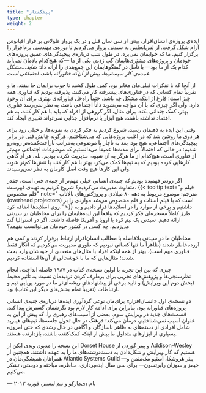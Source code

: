 ```yaml
---
title: "پیشگفتار"
type: chapter
weight: 2
---
```


ایده‌ی پروژه‌ی انسان‌افزار، بیش از سی سال قبل و در یک پرواز طولانی بر فراز اقیانوس آرام شکل گرفت. از لس‌انجلس به سیدنی پرواز می‌کردیم تا دوره‌ی مهندسی نرم‌افزار را برگزار کنیم. ما که خوابمان نمی‌برد، در طول شب درباره‌ی پیچیدگی‌های عمیق پروژه‌های خودمان و پروژه‌های مشتری‌هایمان گپ زدیم. یکی از ما —که هیچ‌کدام یادمان نمی‌آید کدام یک از ما بود— با تأمل در گفتگوهایمان این جمع‌بندی را ارائه داد:
<em>شاید...مشکل عمده‌ی کار سیستم‌ها، بیش از آن‌که فناورانه باشد، اجتماعی است.</em>

از آنجا که با تفکرات قبلی‌مان مغایر بود، کمی طول کشید تا خوب برایمان جا بیفتد. ما و تقریباً تمام کسانی که در فناوری‌های پیشرفته کار می‌کنند، پذیرفته بودیم که فناوری همه‌ چیز است؛ فارغ از اینکه مشکل چه باشد، حتماً راه‌حل فناورانه‌ی بهتری برای آن وجود دارد. ولی اگر چیزی که با آن مواجه می‌شوید ذاتاً اجتماعی باشد، به نظر نمی‌رسد فناوری بهتر، کمک چندانی بکند. برای مثال، اگر گروهی از افراد که باید با هم کار کنند، به هم اعتماد نداشته باشند، هیچ ابزار یا نرم‌افزار جذابی نمی‌تواند تغییری ایجاد کند.

وقتی این ایده به ذهنمان رسید، شروع کردیم به فکر کردن به نمونه‌ها، و خیلی زود برای هر دوی ما روشن شد که در اغلب پروژه‌هایی که می‌شناختیم، هرگونه چالش فنی در برابر پیچیدگی‌های اجتماعی، هیچ بود. بعد به ناچار با موضوعی به‌مراتب ناراحت‌کننده‌تر روبه‌رو شدیم: در حالی که احتمالاً برای مدت‌ها عمیقاَ می‌دانستیم که موضوعات اجتماعی مهم‌تر از فناوری است، هیچ‌کدام از ما هرگز به آن شیوه، مدیریت نکرده بودیم. بله، هر از گاهی کارهایی کرده بودیم که به تیم‌ها کمک می‌کرد بهتر با هم کار کنند یا تنش‌ها کم‌تر شود، ولی این کارها هیچ وقت اصل کارمان به نظر نمی‌رسیدند.

اگر زودتر فهمیده بودیم که جنبه‌ی انسانی خیلی مهم‌تر از جنبه‌ی فنی است، چقدر متفاوت مدیریت می‌کردیم؟ شروع کردیم به تهیه‌ی فهرست. 
{{< tooltip text="فیلم و قلم مخصوص" note=" مترجم: موضوع مربوط به دهه ۸۰ میلادی و پروژکتورهای بالاتاب (overhead projectors) است که با فیلم استات و قلم مخصوص می‌شد مواردی را بر روی اسلایدها اضافه کرد." >}} 
داشتیم و برخی از موارد را در اسلایدها قرار دادیم و به طرز کاملاً مسخره‌ای فکر کردیم که واقعاً این ایده‌هایمان را برای مخاطبان در سیدنی ارائه دهیم. سیدنی یک نیم کره با اروپا و آمریکا فاصله داشت. اگر در استرالیا گند می‌زدیم، چه کسی در کشور خودمان می‌توانست بفهمد؟

مخاطبان ما در سیدنی بلافاصله با مطالب انسان‌افزار ارتباط برقرار کردند و کمی هم آزرده‌خاطر شدند (ظاهراً ما تنها کسانی نبودیم که طوری مدیریت می‌کردیم که انگار فقط فناوری مهم است). بهتر از همه اینکه افراد با مثال‌های متعددی از خودشان وارد بحث شدند؛ مثال‌هایی که ما با خوشحالی از آن‌ها استفاده کردیم.

چیزی که بین این تجربه با اولین نسخه‌ی کتاب در ۱۹۸۷ فاصله انداخت، انجام نظرسنجی‌ها و پژوهش‌های تجربی برای برطرف کردن تردیدمان نسبت به تأثیر محیط (بخش دوم این ویرایش) و تایید برخی از پیشنهادهای ریشه‌ای‌تر ما در مورد پویایی تیم و ارتباطات (تقریباً تمام بخش‌های دیگر این کتاب) بود.

دو نسخه‌ی اول «انسان‌افزار» برای‌مان نوعی گردآوری ایده‌ها درباره‌ی جنبه‌ی انسانی پروژه‌های فناورانه بود، بنابراین برای ادامه کار لازم بود نگرشمان گسترش پیدا کند. قسمت‌های جدید در ویرایش سوم، بعضی از آسیب‌های رهبری را، که پیش از این به عنوان آسیب نمی‌شناختیم، درمان می‌کند؛ فرهنگ در حال تحول جلسه‌ها، تیم‌های هیبرید شامل افرادی از دسته‌های به ظاهر ناسازگار، و آگاهی در حال رشدی که حتی امروزه بسیاری از ابزارهای متداول ما بیش از اینکه کمک‌کننده باشند، بازدارنده  هستند.

این نسخه را مدیون وندی ایکن از Dorset House و پیتر گوردن از Addison-Wesley هستیم که کار ویرایش و شکل‌دادن به دست‌نوشته‌های ما را به عهده داشتند. همچنین از همراهان همیشگی‌مان در Atlantic Systems Guild —پیتر هروشکا، استیو مک‌منمن و جیمز و سوزان رابرتسون— برای سی سال ایده‌پردازی، مناظره، مباحثه و دوستی، تشکر می‌کنیم. 

— تام دی‌مارکو و تیم لیستر، فوریه ۲۰۱۳